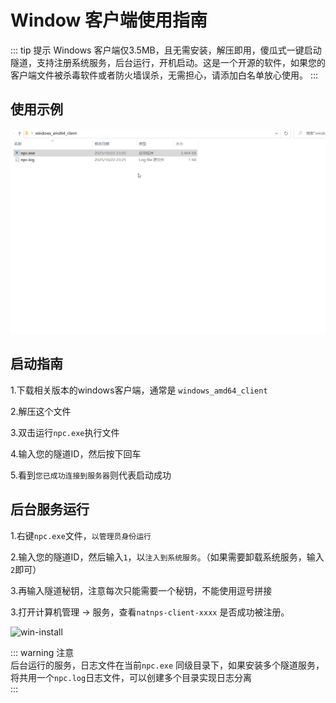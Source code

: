 # Window 客户端使用指南

::: tip 提示
Windows 客户端仅3.5MB，且无需安装，解压即用，傻瓜式一键启动隧道，支持注册系统服务，后台运行，开机启动。这是一个开源的软件，如果您的客户端文件被杀毒软件或者防火墙误杀，无需担心，请添加白名单放心使用。
::: 


## 使用示例

![windows](windows.gif)

## 启动指南

1.下载相关版本的windows客户端，通常是 `windows_amd64_client`

2.解压这个文件

3.双击运行`npc.exe`执行文件

4.输入您的隧道ID，然后按下回车

5.看到`您已成功连接到服务器`则代表启动成功  


## 后台服务运行

1.右键`npc.exe`文件，`以管理员身份运行`

2.输入您的隧道ID，然后输入`1`，以`注入到系统服务`。（如果需要卸载系统服务，输入`2`即可）

3.再输入隧道秘钥，注意每次只能需要一个秘钥，不能使用逗号拼接

3.打开计算机管理 -> 服务，查看`natnps-client-xxxx` 是否成功被注册。

![win-install](win-install.jpg)

::: warning  注意  
后台运行的服务，日志文件在当前`npc.exe` 同级目录下，如果安装多个隧道服务，将共用一个`npc.log`日志文件，可以创建多个目录实现日志分离  
:::
